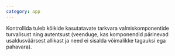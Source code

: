 ```yaml
---
category: app
---
```

Kontrollida tuleb kõikide kasutatavate tarkvara valmiskomponentide turvalisust
ning autentsust (veenduge, kas komponendid pärinevad usaldusväärsest allikast ja
need ei sisalda võimalikke tagauksi ega pahavara).

